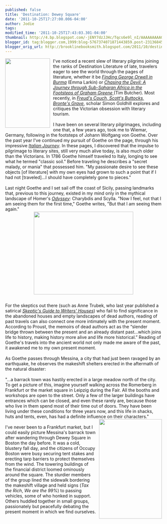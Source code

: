 ```yaml
---
published: false
title: 'Destination: Dewey Square'
date: '2011-10-25T17:27:00.006-04:00'
author: Jodie
tags: 
modified_time: '2011-10-25T17:43:03.301-04:00'
thumbnail: http://4.bp.blogspot.com/-jENY7dzJJHc/Tqcs6e9l_nI/AAAAAAAAAGg/4QViGXQURqE/s72-c/imagesCAVP2OVI.jpg
blogger_id: tag:blogger.com,1999:blog-5767374071871443859.post-2313684518212057662
blogger_orig_url: http://brooklinebooksmith.blogspot.com/2011/10/destination-dewey-square.html
---
```


<a href="http://4.bp.blogspot.com/-jENY7dzJJHc/Tqcs6e9l_nI/AAAAAAAAAGg/4QViGXQURqE/s1600/imagesCAVP2OVI.jpg"><img style="MARGIN: 0px 10px 10px 0px; WIDTH: 144px; FLOAT: left; HEIGHT: 223px; CURSOR: hand" id="BLOGGER_PHOTO_ID_5667548039324499570" border="0" alt="" src="http://4.bp.blogspot.com/-jENY7dzJJHc/Tqcs6e9l_nI/AAAAAAAAAGg/4QViGXQURqE/s320/imagesCAVP2OVI.jpg" /></a> I've noticed a recent slew of literary pilgrims joining the ranks of Destination Literature of late, travelers eager to see the world through the pages of literature, whether it be <em><a href="http://www.brooklinebooksmith-shop.com/book/9780143037118">Finding George Orwell in Burma</a> </em>(Emma Larkin) or <a href="http://www.brooklinebooksmith-shop.com/book/9781935633297"><em>Chasing the Devil: A Journey through Sub-Saharan Africa in the Footsteps of Graham Greene</em> </a>(Tim Butcher). Most recently, in <em><a href="http://www.brooklinebooksmith-shop.com/book/9780226301310">Freud's Couch, Scott's Buttocks, Bronte's Grave</a></em>, scholar Simon Goldhill explores and critiques the Victorian obsession with literary tourism.<br /><br />I have been on several literary pilgrimages, including one that, a few years ago, took me to Wiemar, Germany, following in the footsteps of Johann Wolfgang von Goethe. Over the past year I've continued my pursuit of Goethe on the page, through his impressive <em><a href="http://www.brooklinebooksmith-shop.com/book/9780140442335">Italian Journey</a></em>. In these pages, I discovered that the impulse to pilgrimage to literary sites, still very much alive today, is also much older than the Victorians. In 1786 Goethe himself traveled to Italy, longing to see what he termed "classic soil." Before traveling he describes a "secret malady, or mania" that possessed him. "My passionate desire to see these objects [of literature] with my own eyes had grown to such a point that if I had not [traveled]...I should have completely gone to pieces."<br /><br />Last night Goethe and I set sail off the coast of Sicily, passing landmarks that, previous to this journey, existed in my mind only in the mythical landscape of Homer's <em><a href="http://www.brooklinebooksmith-shop.com/book/9780061244186">Odyssey</a></em>: Charybdis and Scylla. "Now I feel, not that I am seeing them for the first time," Goethe writes, "But that I am seeing them again."<br /><img style="TEXT-ALIGN: center; MARGIN: 0px auto 10px; WIDTH: 320px; DISPLAY: block; HEIGHT: 266px; CURSOR: hand" id="BLOGGER_PHOTO_ID_5667547007764815986" border="0" alt="" src="http://1.bp.blogspot.com/-h6CjKUirqLk/Tqcr-cGmYHI/AAAAAAAAAGI/vq4Ijv_ounA/s320/goethe-a.jpg" /><br />For the skeptics out there (such as Anne Trubek, who last year published a satirical <em><a href="http://www.brooklinebooksmith-shop.com/book/9780812242928">Skeptic's Guide to Writers' Houses</a></em>) who fail to find significance in the abandoned houses and empty landscapes of dead authors, reading of past travels can also connect one more intimately with the present moment. According to Proust, the memoirs of dead authors act as the “slender bridge thrown between the present and an already distant past…which joins life to history, making history more alive and life more historical.” Reading of Goethe's travels into the ancient world not only made me aware of the past, it awakened me to my own present moment.<br /><br />As Goethe passes through Messina, a city that had just been ravaged by an earthquake, he observes the makeshift shelters erected in the aftermath of the natural disaster:<br /><br />"...a barrack town was hastily erected in a large meadow north of the city. To get a picture of this, imagine yourself walking across the Romerberg in Frankfurt or the market square in Leipzig during the Fair. All the booths and workshops are open to the street. Only a few of the larger buildings have entrances which can be closed, and even these rarely are, because those who live in them spend most of their time out of doors. They have been living under these conditions for three years now, and this life in shacks, huts and tents, even, has had a definite influence on their characters." <a href="http://4.bp.blogspot.com/-CvQt1TrT3bI/TqcsUx6fcTI/AAAAAAAAAGU/bGB3Prc2Sbg/s1600/v_OccupyBoston_6225391788_3a2d5b07e4_z.jpg"><img style="MARGIN: 0px 0px 10px 10px; WIDTH: 202px; FLOAT: right; HEIGHT: 320px; CURSOR: hand" id="BLOGGER_PHOTO_ID_5667547391576731954" border="0" alt="" src="http://4.bp.blogspot.com/-CvQt1TrT3bI/TqcsUx6fcTI/AAAAAAAAAGU/bGB3Prc2Sbg/s320/v_OccupyBoston_6225391788_3a2d5b07e4_z.jpg" /></a><br /><br />I've never been to a Frankfurt market, but I could easily picture Messina's barrack town after wandering through Dewey Square in Boston the day before. It was a cold, blustery fall day, and the citizens of Occupy Boston were busy securing tent stakes and erecting tarp barriers to protect themselves from the wind. The towering buildings of the financial district loomed ominously around the square. The sturdier members of the group lined the sidewalk bordering the makeshift village and held signs (<em>Tax the Rich</em>, <em>We are the 99%</em>) to passing vehicles, some of who honked in support. Others huddled together in small groups, passionately but peacefully debating the present moment in which we find ourselves.